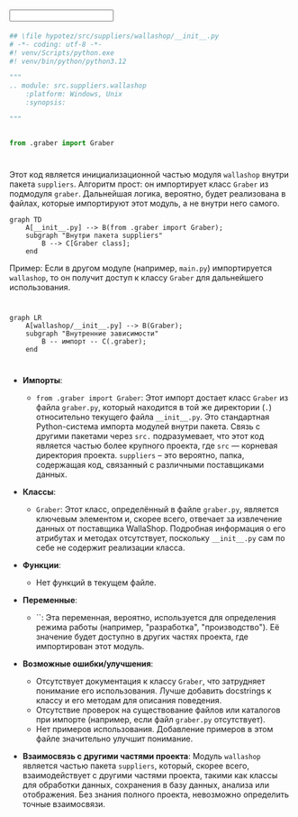# <input code>

```python
## \file hypotez/src/suppliers/wallashop/__init__.py
# -*- coding: utf-8 -*-
#! venv/Scripts/python.exe
#! venv/bin/python/python3.12

"""
.. module: src.suppliers.wallashop 
	:platform: Windows, Unix
	:synopsis:

"""


from .graber import Graber
```

# <algorithm>

Этот код является инициализационной частью модуля `wallashop` внутри пакета `suppliers`.  Алгоритм прост: он импортирует класс `Graber` из подмодуля `graber`.  Дальнейшая логика, вероятно, будет реализована в файлах, которые импортируют этот модуль, а не внутри него самого.

```mermaid
graph TD
    A[__init__.py] --> B(from .graber import Graber);
    subgraph "Внутри пакета suppliers"
        B --> C[Graber class];
    end
```

Пример:  Если в другом модуле (например, `main.py`) импортируется `wallashop`, то он получит доступ к классу `Graber` для дальнейшего использования.

# <mermaid>

```mermaid
graph LR
    A[wallashop/__init__.py] --> B(Graber);
    subgraph "Внутренние зависимости"
        B -- импорт -- C(.graber);
    end
```

# <explanation>

* **Импорты**:
    * `from .graber import Graber`:  Этот импорт достает класс `Graber` из файла `graber.py`, который находится в той же директории (`.`)  относительно текущего файла `__init__.py`.  Это стандартная Python-система импорта модулей внутри пакета.  Связь с другими пакетами через `src.` подразумевает, что этот код является частью более крупного проекта, где `src` — корневая директория проекта.  `suppliers` – это вероятно, папка, содержащая код, связанный с различными поставщиками данных.


* **Классы**:
    * `Graber`:  Этот класс, определённый в файле `graber.py`, является ключевым элементом и, скорее всего, отвечает за извлечение данных от поставщика WallaShop.  Подробная информация о его атрибутах и методах отсутствует, поскольку `__init__.py` сам по себе не содержит реализации класса.

* **Функции**:
    * Нет функций в текущем файле.

* **Переменные**:
    * ``: Эта переменная, вероятно, используется для определения режима работы (например, "разработка", "производство").  Её значение будет доступно в других частях проекта, где импортирован этот модуль.

* **Возможные ошибки/улучшения**:
    * Отсутствует документация к классу `Graber`, что затрудняет понимание его использования.  Лучше добавить docstrings к классу и его методам для описания поведения.
    * Отсутствие проверок на существование файлов или каталогов при импорте (например, если файл `graber.py` отсутствует).
    * Нет примеров использования.  Добавление примеров в этом файле значительно улучшит понимание.

* **Взаимосвязь с другими частями проекта**:  Модуль `wallashop`  является частью пакета `suppliers`, который, скорее всего, взаимодействует с другими частями проекта, такими как классы для обработки данных, сохранения в базу данных, анализа или отображения.  Без знания полного проекта, невозможно определить точные взаимосвязи.